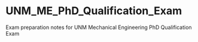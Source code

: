 # UNM_ME_PhD_Qualification_Exam
Exam preparation notes for UNM Mechanical Engineering PhD Qualification Exam
